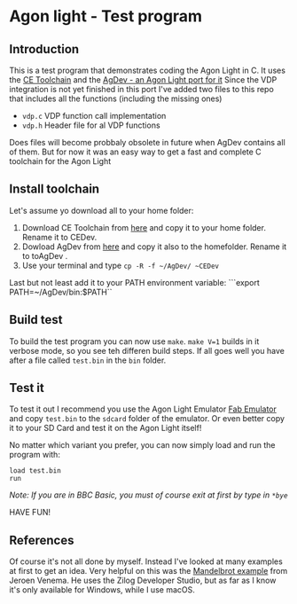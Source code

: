 # Agon light - Test program

## Introduction

This is a test program that demonstrates coding the Agon Light in C.
It uses the [CE Toolchain](https://ce-programming.github.io/toolchain/static/getting-started.html) and the 
[AgDev - an Agon Light port for it](https://github.com/pcawte/AgDev?tab=readme-ov-file)
Since the VDP integration is not yet finished in this port I've added two files to this repo that includes
all the functions (including the missing ones)

- ```vdp.c``` VDP function call implementation
- ```vdp.h``` Header file for al VDP functions

Does files will become probbaly obsolete in future when AgDev contains all of them.
But for now it was an easy way to get a fast and complete C toolchain for the Agon Light

## Install toolchain

Let's assume yo download all to your home folder:

1. Download CE Toolchain from [here](https://ce-programming.github.io/toolchain/static/getting-started.html) and copy it to your home folder. Rename it to CEDev.
2. Dowload AgDev from [here](https://github.com/pcawte/AgDev?tab=readme-ov-file) and copy it also to the homefolder. Rename it to toAgDev .
3. Use your terminal and type ```cp -R -f ~/AgDev/ ~CEDev```

Last but not least add it to your PATH environment variable: ```export PATH=~/AgDev/bin:$PATH``

## Build test

To build the test program you can now use ```make```. ```make V=1``` builds in it verbose mode, so you see teh differen build steps.
If all goes well you have after a file called ```test.bin``` in the ```bin``` folder.

## Test it

To test it out I recommend you use the Agon Light Emulator [Fab Emulator]() and copy ```test.bin``` to the ```sdcard``` folder of the emulator. Or even better copy it to your SD Card and test it on the Agon Light itself!

No matter which variant you prefer, you can now simply load and run the program with:

```
load test.bin
run
```

*Note: If you are in BBC Basic, you must of course exit at first by type in ```*bye```*

HAVE FUN!

## References

Of course it's not all done by myself. Instead I've looked at many examples at first to get an idea.
Very helpful on this was the [Mandelbrot example](https://github.com/james7780/Agon_C_Mandelbrot) from Jeroen Venema.
He uses the Zilog Developer Studio, but as far as I know it's only available for Windows, while I use macOS.